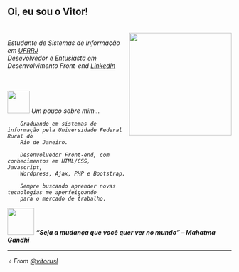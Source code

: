 <h2> Oi, eu sou o Vitor! </h2>
<br>
<img align='right' src="https://media.giphy.com/media/SYvBdbOBWN9tt2C0Hs/giphy.gif" width="230">
<p><em>Estudante de Sistemas de Informação em <a href="https://portal.ufrrj.br/">UFRRJ</a>
<em><br>Desevolvedor e Entusiasta em Desenvolvimento Front-end <a href="https://www.linkedin.com/in/usl/">LinkedIn</a></br>
<div style="display:flex; justify-content: space-between;">

</div>


</em>

<br>
<br>
<img src="https://media.giphy.com/media/l2SpY4SJZy8b3BMHK/giphy.gif" width="50"> Um pouco sobre mim...  

```
    Graduando em sistemas de informação pela Universidade Federal Rural do
    Rio de Janeiro. 
    
    Desenvolvedor Front-end, com conhecimentos em HTML/CSS, Javascript,
    Wordpress, Ajax, PHP e Bootstrap.
    
    Sempre buscando aprender novas tecnologias me aperfeiçoando
    para o mercado de trabalho.
```



<img src="https://media.giphy.com/media/HNzKmCkk0pQuHAO4BI/giphy.gif" width="60"> <em><b>“Seja a mudança que você quer ver no mundo” – Mahatma Gandhi

</b>

---

⭐️ From [@vitorusl](https://github.com/vitorusl)
